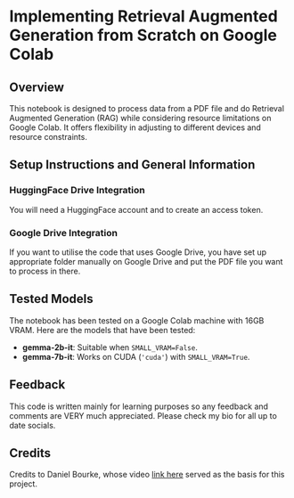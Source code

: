 # Implementing Retrieval Augmented Generation from Scratch on Google Colab

## Overview
This notebook is designed to process data from a PDF file and do Retrieval Augmented Generation (RAG) while considering resource limitations on Google Colab. It offers flexibility in adjusting to different devices and resource constraints.

## Setup Instructions and General Information
### HuggingFace Drive Integration
You will need a HuggingFace account and to create an access token.

### Google Drive Integration
If you want to utilise the code that uses Google Drive, you have set up appropriate folder manually on Google Drive and put the PDF file you want to process in there.

## Tested Models
The notebook has been tested on a Google Colab machine with 16GB VRAM. Here are the models that have been tested:
- **gemma-2b-it**: Suitable when `SMALL_VRAM=False`.
- **gemma-7b-it**: Works on CUDA (`'cuda'`) with `SMALL_VRAM=True`.

## Feedback
This code is written mainly for learning purposes so any feedback and comments are VERY much appreciated. Please check my bio for all up to date socials.

## Credits
Credits to Daniel Bourke, whose video [link here](https://www.youtube.com/watch?v=qN_2fnOPY-M) served as the basis for this project.

